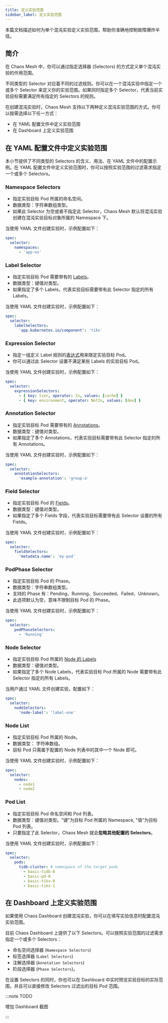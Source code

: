 ```yaml
---
title: 定义实验范围
sidebar_label: 定义实验范围
---
```


本篇文档描述如何为单个混沌实验定义实验范围，帮助你准确地控制故障爆炸半径。

## 简介

在 Chaos Mesh 中，你可以通过指定选择器 (Selectors) 的方式定义单个混沌实验的作用范围。

不同类型的 Selector 对应着不同的过滤规则。你可以在一个混沌实验中指定一个或多个 Selector 来定义你的实验范围。如果同时指定多个 Selector，代表当前实验目标需要满足所有指定的 Selectors 的规则。

在创建混沌实验时，Chaos Mesh 支持以下两种定义混沌实验范围的方式。你可以按需选择以下任一方式：

- 在 YAML 配置文件中定义实验范围
- 在 Dashboard 上定义实验范围

## 在 YAML 配置文件中定义实验范围

本小节提供了不同类型的 Selectors 的含义、用法、在 YAML 文件中的配置示例。在 YAML 配置文件中定义实验范围时，你可以按照实验范围的过滤需求指定一个或多个 Selectors。

### Namespace Selectors

- 指定实验目标 Pod 所属的命名空间。
- 数据类型：字符串数组类型。
- 如果此 Selector 为空或者不指定此 Selector，Chaos Mesh 默认将混沌实验创建在混沌实验目标对象所属的 Namespace 下。

当使用 YAML 文件创建实验时，示例配置如下：

```yaml
spec:
  selector:
    namespaces:
      - 'app-ns'
```

### Label Selector

- 指定实验目标 Pod 需要带有的 [Labels](https://kubernetes.io/docs/concepts/overview/working-with-objects/labels/)。
- 数据类型：键值对类型。
- 如果指定了多个 Labels，代表实验目标需要带有此 Selector 指定的所有 Labels。

当使用 YAML 文件创建实验时，示例配置如下：

```yaml
spec:
  selector:
    labelSelectors:
      'app.kubernetes.io/component': 'tikv'
```

### Expression Selector

- 指定一组定义 Label 规则的[表达式](https://kubernetes.io/docs/concepts/overview/working-with-objects/labels/#resources-that-support-set-based-requirements)用来限定实验目标 Pod。
- 你可以通过此 Selector 设置不满足某些 Labels 的实验目标 Pod。

当使用 YAML 文件创建实验时，示例配置如下：

```yaml
spec:
  selector:
    expressionSelectors:
      - { key: tier, operator: In, values: [cache] }
      - { key: environment, operator: NotIn, values: [dev] }
```

### Annotation Selector

- 指定实验目标 Pod 需要带有的 [Annotations](https://kubernetes.io/docs/concepts/overview/working-with-objects/annotations/)。
- 数据类型：键值对类型。
- 如果指定了多个 Annotations，代表实验目标需要带有此 Selector 指定的所有 Annotations。

当使用 YAML 文件创建实验时，示例配置如下：

```yaml
spec:
  selector:
    annotationSelectors:
      'example-annotation': 'group-a'
```

### Field Selector

- 指定实验目标 Pod 的 [Fields](https://kubernetes.io/docs/concepts/overview/working-with-objects/field-selectors/)。
- 数据类型：键值对类型。
- 如果指定了多个 Fields 字段，代表实验目标需要带有此 Selector 设置的所有 Fields。

当使用 YAML 文件创建实验时，示例配置如下：

```yaml
spec:
  selector:
    fieldSelectors:
      'metadata.name': 'my-pod'
```

### PodPhase Selector

- 指定实验目标 Pod 的 Phase。
- 数据类型：字符串数组类型。
- 支持的 Phase 有：Pending、Running、Succeeded、Failed、Unknown。
- 此选项默认为空，意味不限制目标 Pod 的 Phase。

当使用 YAML 文件创建实验时，示例配置如下：

```yaml
spec:
  selector:
    podPhaseSelectors:
      - 'Running'
```

### Node Selector

- 指定实验目标 Pod 所属的 [Node 的 Labels](https://kubernetes.io/docs/tasks/configure-pod-container/assign-pods-nodes/)
- 数据类型：键值对类型。
- 如果指定了多个 Node Labels，代表实验目标 Pod 所属的 Node 需要带有此 Selector 指定的所有 Labels。

当用户通过 YAML 文件创建实验，配置如下：

```yaml
spec:
  selector:
    nodeSelectors:
      'node-label': 'label-one'
```

### Node List

- 指定实验目标 Pod 所属的 Node。
- 数据类型： 字符串数组。
- 目标 Pod 只需属于配置的 Node 列表中的其中一个 Node 即可。

当使用 YAML 文件创建实验时，示例配置如下：

```yaml
spec:
  selector:
    nodes:
      - node1
      - node2
```

### Pod List

- 指定实验目标 Pod 命名空间和 Pod 列表。
- 数据类型：键值对类型。"键"为目标 Pod 所属的 Namespace, "值"为目标 Pod 列表。
- 只要指定了此 Selector，Chaos Mesh 就会**忽略其他配置的 Selectors**。

当使用 YAML 文件创建实验时，示例配置如下：

```yaml
spec:
  selector:
    pods:
      tidb-cluster: # namespace of the target pods
        - basic-tidb-0
        - basic-pd-0
        - basic-tikv-0
        - basic-tikv-1
```

## 在 Dashboard 上定义实验范围

如果使用 Chaos Dashboard 创建混沌实验，你可以在填写实验信息时配置混沌实验范围。

目前 Chaos Dashboard 上提供了以下 Selectors。可以按照实验范围的过滤需求指定一个或多个 Selectors：

- 命名空间选择器 (`Namespace Selectors`)
- 标签选择器 (`Label Selectors`)
- 注解选择器 (`Annotation Selectors`)
- 阶段选择器 (`Phase Selectors`)。

在设置 Selectors 的同时，你也可以在 Dashboard 中实时预览实验目标的实际范围，并且可以直接修改 Selectors 过滤出的目标 Pod 范围。

:::note TODO

增加 Dashboard 截图

:::

[comment]: <> (## 拓展定义实验范围的规则)

[comment]: <> (TODO)

